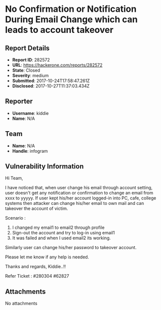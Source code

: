 # No Confirmation or Notification During Email Change which can leads to account takeover

## Report Details
- **Report ID**: 282572
- **URL**: https://hackerone.com/reports/282572
- **State**: Closed
- **Severity**: medium
- **Submitted**: 2017-10-24T17:58:47.261Z
- **Disclosed**: 2017-10-27T11:37:03.434Z

## Reporter
- **Username**: kiddie
- **Name**: N/A

## Team
- **Name**: N/A
- **Handle**: infogram

## Vulnerability Information
Hi Team,

I have noticed that, when user change his email through account setting, user doesn't get any notification or confirmation to change an email from xxxx to yyyyy. If user kept his/her account logged-in into PC, cafe, college systems then attacker can change his/her email to own mail and can takeover the account of victim.

Scenario :
1. I changed my email1 to email2 through profile
2. Sign-out the account and try to log-in using email1
3. It was failed and when I used email2 its working.

Similarly user can change his/her password to takeover account.

Please let me know if any help is needed.

Thanks and regards,
Kiddie..!!

Refer Ticket : #280304
#62827

## Attachments
No attachments
